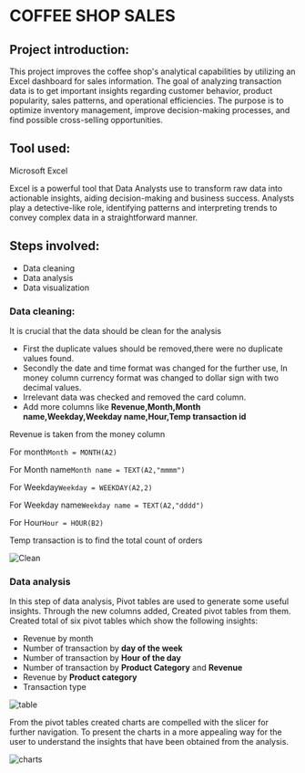 # COFFEE SHOP SALES

## Project introduction:
This project improves the coffee shop's analytical capabilities by utilizing an Excel dashboard for sales information. The goal of analyzing transaction data is to get important insights regarding customer behavior, product popularity, sales patterns, and operational efficiencies. The purpose is to optimize inventory management, improve decision-making processes, and find possible cross-selling opportunities.
## Tool used:
Microsoft Excel 

Excel is a powerful tool that Data Analysts use to transform raw data into actionable insights, aiding decision-making and business success. Analysts play a detective-like role, identifying patterns and interpreting trends to convey complex data in a straightforward manner.

## Steps involved:
* Data cleaning
* Data analysis
* Data visualization

### Data cleaning:
It is crucial that the data should be clean for the analysis
* First the duplicate values should be removed,there were no duplicate values found.
* Secondly the date and time format was changed for the further use, In money column currency format was changed to dollar sign with two decimal values.
* Irrelevant data was checked and removed the card column.
* Add more columns like **Revenue,Month,Month name,Weekday,Weekday name,Hour,Temp transaction id**

Revenue is taken from the money column

For month```Month = MONTH(A2)```

For Month name```Month name = TEXT(A2,"mmmm")```

For Weekday```Weekday = WEEKDAY(A2,2)```

For Weekday name```Weekday name = TEXT(A2,"dddd")```

For Hour```Hour = HOUR(B2)```

Temp transaction is to find the total count of orders

![Clean](https://github.com/user-attachments/assets/433a4cb0-24ab-49db-bdd3-988c6d09a8b0)

### Data analysis

In this step of data analysis, Pivot tables are used to generate some useful insights. Through the new columns added, Created pivot tables from them. Created total of six pivot tables which show the following insights:
* Revenue by month
* Number of transaction by **day of the week**
* Number of transaction by **Hour of the day**
* Number of transaction by **Product Category** and **Revenue**
* Revenue by **Product category**
* Transaction type

![table](https://github.com/user-attachments/assets/67d9943b-dac2-4f13-a419-9323a725b4b8)
      
From the pivot tables created charts are compelled with the slicer for further navigation. To present the charts in a more appealing way for the user to understand the insights that have been obtained from the analysis.

![charts](https://github.com/user-attachments/assets/01bf15e4-8043-4469-aa5e-b851568d5ae1)

